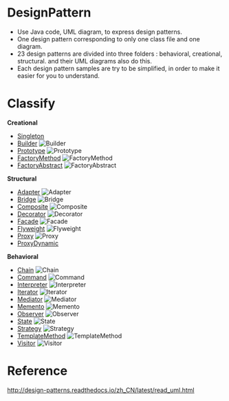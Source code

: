 # DesignPattern
- Use Java code, UML diagram, to express design patterns.
- One design pattern corresponding to only one class file and one diagram.
- 23 design patterns are divided into three folders : behavioral, creational, structural. and their UML diagrams also do this.
- Each design pattern samples are try to be simplified, in order to make it easier for you to understand.

# Classify

**Creational**

- [Singleton](../master/JavaCodes/creational/Singleton.java)
- [Builder](../master/JavaCodes/creational/Builder.java)
	![Builder](../UmlDiagram/behavioral/Builder.png)
- [Prototype](../master/JavaCodes/creational/Prototype.java)
	![Prototype](../UmlDiagram/behavioral/Prototype.png)
- [FactoryMethod](../master/JavaCodes/creational/FactoryMethod.java)
	![FactoryMethod](../UmlDiagram/behavioral/FactoryMethod.png)
- [FactoryAbstract](../master/JavaCodes/creational/FactoryAbstract.java)
	![FactoryAbstract](../UmlDiagram/behavioral/FactoryAbstract.png)

**Structural**

- [Adapter](../master/JavaCodes/structural/Adapter.java)
	![Adapter](../UmlDiagram/structural/Adapter.png)
- [Bridge](../master/JavaCodes/structural/Bridge.java)
	![Bridge](../UmlDiagram/structural/Bridge.png)
- [Composite](../master/JavaCodes/structural/Composite.java)
	![Composite](../UmlDiagram/structural/Composite.png)
- [Decorator](../master/JavaCodes/structural/Decorator.java)
	![Decorator](../UmlDiagram/structural/Decorator.png)
- [Facade](../master/JavaCodes/structural/Facade.java)
	![Facade](../UmlDiagram/structural/Facade.png)
- [Flyweight](../master/JavaCodes/structural/Flyweight.java)
	![Flyweight](../UmlDiagram/structural/Flyweight.png)
- [Proxy](../master/JavaCodes/structural/Proxy.java)
	![Proxy](../UmlDiagram/structural/Proxy.png)
- [ProxyDynamic](../master/JavaCodes/structural/ProxyDynamic.java)

**Behavioral**

- [Chain](../master/JavaCodes/behavioral/Chain.java)
	![Chain](../UmlDiagram/behavioral/Chain.png)
- [Command](../master/JavaCodes/behavioral/Command.java)
	![Command](../UmlDiagram/behavioral/Command.png)
- [Interpreter](../master/JavaCodes/behavioral/Interpreter.java)
	![Interpreter](../UmlDiagram/behavioral/Interpreter.png)
- [Iterator](../master/JavaCodes/behavioral/Iterator.java)
	![Iterator](../UmlDiagram/behavioral/Iterator.png)
- [Mediator](../master/JavaCodes/behavioral/Mediator.java)
	![Mediator](../UmlDiagram/behavioral/Mediator.png)
- [Memento](../master/JavaCodes/behavioral/Memento.java)
	![Memento](../UmlDiagram/behavioral/Memento.png)
- [Observer](../master/JavaCodes/behavioral/Observer.java)
	![Observer](../UmlDiagram/behavioral/Observer.png)
- [State](../master/JavaCodes/behavioral/State.java)
	![State](../UmlDiagram/behavioral/State.png)
- [Strategy](../master/JavaCodes/behavioral/Strategy.java)
	![Strategy](../UmlDiagram/behavioral/Strategy.png)
- [TemplateMethod](../master/JavaCodes/behavioral/TemplateMethod.java)
	![TemplateMethod](../UmlDiagram/behavioral/TemplateMethod.png)
- [Visitor](../master/JavaCodes/behavioral/Visitor.java)
	![Visitor](../UmlDiagram/behavioral/Visitor.png)
  ​

# Reference

http://design-patterns.readthedocs.io/zh_CN/latest/read_uml.html